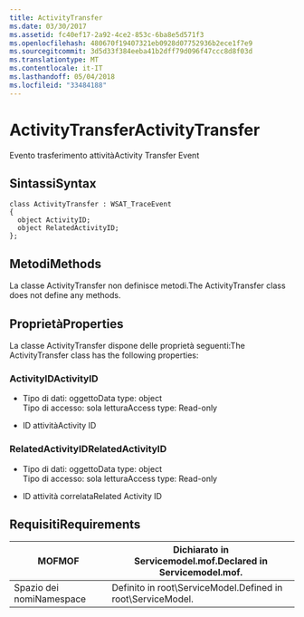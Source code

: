 ```yaml
---
title: ActivityTransfer
ms.date: 03/30/2017
ms.assetid: fc40ef17-2a92-4ce2-853c-6ba8e5d571f3
ms.openlocfilehash: 480670f19407321eb0928d07752936b2ece1f7e9
ms.sourcegitcommit: 3d5d33f384eeba41b2dff79d096f47ccc8d8f03d
ms.translationtype: MT
ms.contentlocale: it-IT
ms.lasthandoff: 05/04/2018
ms.locfileid: "33484188"
---
```

# <a name="activitytransfer"></a><span data-ttu-id="5001c-102">ActivityTransfer</span><span class="sxs-lookup"><span data-stu-id="5001c-102">ActivityTransfer</span></span>
<span data-ttu-id="5001c-103">Evento trasferimento attività</span><span class="sxs-lookup"><span data-stu-id="5001c-103">Activity Transfer Event</span></span>  
  
## <a name="syntax"></a><span data-ttu-id="5001c-104">Sintassi</span><span class="sxs-lookup"><span data-stu-id="5001c-104">Syntax</span></span>  
  
```  
class ActivityTransfer : WSAT_TraceEvent  
{  
  object ActivityID;  
  object RelatedActivityID;  
};  
```  
  
## <a name="methods"></a><span data-ttu-id="5001c-105">Metodi</span><span class="sxs-lookup"><span data-stu-id="5001c-105">Methods</span></span>  
 <span data-ttu-id="5001c-106">La classe ActivityTransfer non definisce metodi.</span><span class="sxs-lookup"><span data-stu-id="5001c-106">The ActivityTransfer class does not define any methods.</span></span>  
  
## <a name="properties"></a><span data-ttu-id="5001c-107">Proprietà</span><span class="sxs-lookup"><span data-stu-id="5001c-107">Properties</span></span>  
 <span data-ttu-id="5001c-108">La classe ActivityTransfer dispone delle proprietà seguenti:</span><span class="sxs-lookup"><span data-stu-id="5001c-108">The ActivityTransfer class has the following properties:</span></span>  
  
### <a name="activityid"></a><span data-ttu-id="5001c-109">ActivityID</span><span class="sxs-lookup"><span data-stu-id="5001c-109">ActivityID</span></span>  
  
-   <span data-ttu-id="5001c-110">Tipo di dati: oggetto</span><span class="sxs-lookup"><span data-stu-id="5001c-110">Data type: object</span></span>  
    <span data-ttu-id="5001c-111">Tipo di accesso: sola lettura</span><span class="sxs-lookup"><span data-stu-id="5001c-111">Access type: Read-only</span></span>  
  
-   <span data-ttu-id="5001c-112">ID attività</span><span class="sxs-lookup"><span data-stu-id="5001c-112">Activity ID</span></span>  
  
### <a name="relatedactivityid"></a><span data-ttu-id="5001c-113">RelatedActivityID</span><span class="sxs-lookup"><span data-stu-id="5001c-113">RelatedActivityID</span></span>  
  
-   <span data-ttu-id="5001c-114">Tipo di dati: oggetto</span><span class="sxs-lookup"><span data-stu-id="5001c-114">Data type: object</span></span>  
    <span data-ttu-id="5001c-115">Tipo di accesso: sola lettura</span><span class="sxs-lookup"><span data-stu-id="5001c-115">Access type: Read-only</span></span>  
  
-   <span data-ttu-id="5001c-116">ID attività correlata</span><span class="sxs-lookup"><span data-stu-id="5001c-116">Related Activity ID</span></span>  
  
## <a name="requirements"></a><span data-ttu-id="5001c-117">Requisiti</span><span class="sxs-lookup"><span data-stu-id="5001c-117">Requirements</span></span>  
  
|<span data-ttu-id="5001c-118">MOF</span><span class="sxs-lookup"><span data-stu-id="5001c-118">MOF</span></span>|<span data-ttu-id="5001c-119">Dichiarato in Servicemodel.mof.</span><span class="sxs-lookup"><span data-stu-id="5001c-119">Declared in Servicemodel.mof.</span></span>|  
|---------|-----------------------------------|  
|<span data-ttu-id="5001c-120">Spazio dei nomi</span><span class="sxs-lookup"><span data-stu-id="5001c-120">Namespace</span></span>|<span data-ttu-id="5001c-121">Definito in root\ServiceModel.</span><span class="sxs-lookup"><span data-stu-id="5001c-121">Defined in root\ServiceModel.</span></span>|
